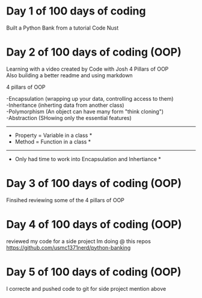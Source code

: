 # Day 1 of 100 days of coding 

Built a Python Bank from a tutorial Code Nust


# Day 2 of 100 days of coding (OOP) 

Learning with a video created by Code with Josh 4 Pillars of OOP <br>
Also building a better readme and using markdown

4 pillars of OOP

-Encapsulation   (wrapping up your data, controlling access to them)  <br>
-Inheritance     (inherting data from another class)  <br>
-Polymorphism    (An object can have many form "think cloning")  <br>
-Abstraction     (SHowing only the essential features)  <br>

**********************************
* Property = Variable in a class *
* Method = Function in a class   *
**********************************

* Only had time to work into Encapsulation and Inhertiance *

# Day 3 of 100 days of coding (OOP) 

Finsihed reviewing some of the 4 pillars of OOP

# Day 4 of 100 days of coding (OOP)
reviewed my code for a side project Im doing @ this repos https://github.com/usmc1371nerd/python-banking

# Day 5 of 100 days of coding (OOP)
I correcte and pushed code to git for side project mention above

